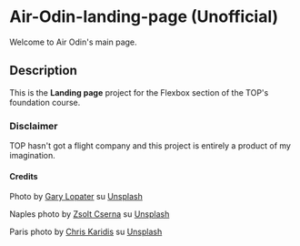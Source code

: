# Air-Odin-landing-page (Unofficial)

Welcome to Air Odin's main page.

## Description

This is the **Landing page** project for the Flexbox section of the TOP's foundation course.

### Disclaimer

TOP hasn't got a flight company and this project is entirely a product of my imagination.

#### Credits

Photo by <a href="https://unsplash.com/it/@glopater?utm_content=creditCopyText&utm_medium=referral&utm_source=unsplash">Gary Lopater</a> su <a href="https://unsplash.com/it/foto/aeroplano-blu-e-rosso-sul-cielo-dOOGrK3zcUc?utm_content=creditCopyText&utm_medium=referral&utm_source=unsplash">Unsplash</a>

Naples photo by <a href="https://unsplash.com/it/@csernazs?utm_content=creditCopyText&utm_medium=referral&utm_source=unsplash">Zsolt Cserna</a> su <a href="https://unsplash.com/it/foto/edifici-della-citta-vicino-allo-specchio-dacqua-sotto-il-cielo-nuvoloso-blu-e-bianco-durante-il-giorno-tmE9LczlM9E?utm_content=creditCopyText&utm_medium=referral&utm_source=unsplash">Unsplash</a>
      
Paris photo by <a href="https://unsplash.com/it/@chriskaridis?utm_content=creditCopyText&utm_medium=referral&utm_source=unsplash">Chris Karidis</a> su <a href="https://unsplash.com/it/foto/eiffel-tower-paris-france-nnzkZNYWHaU?utm_content=creditCopyText&utm_medium=referral&utm_source=unsplash">Unsplash</a>
      
